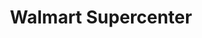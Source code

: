 ---
title: "Walmart Supercenter"
url: /south-jordan/walmart-supercenter-south-jordan-parkway/
shop: supermarket
---